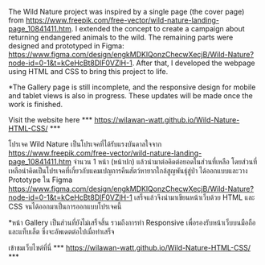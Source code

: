 The Wild Nature project was inspired by a single page (the cover page) from https://www.freepik.com/free-vector/wild-nature-landing-page_10841411.htm. I extended the concept to create a campaign about returning endangered animals to the wild. The remaining parts were designed and prototyped in Figma: https://www.figma.com/design/engkMDKlQonzChecwXecjB/Wild-Nature?node-id=0-1&t=kCeHcBt8DlF0VZlH-1.
After that, I developed the webpage using HTML and CSS to bring this project to life.

*The Gallery page is still incomplete, and the responsive design for mobile and tablet views is also in progress. These updates will be made once the work is finished.

Visit the website here *** https://wilawan-watt.github.io/Wild-Nature-HTML-CSS/ ***


โปรเจค Wild Nature เป็นโปรเจคที่ได้รับแรงบันดาลใจจาก https://www.freepik.com/free-vector/wild-nature-landing-page_10841411.htm จำนวน 1 หน้า (หน้าปก) แล้วนำมาต่อคิดต่อยอดในส่วนที่เหลือ
โดยส่วนที่เหลือนำคิดเป็นโปรเจคที่เกี่ยวกับแคมเปญการคืนสัตว์หายากใกล้สูญพันธุ์สู่ป่า ได้ออกแบบและวาง Prototype ใน Figma https://www.figma.com/design/engkMDKlQonzChecwXecjB/Wild-Nature?node-id=0-1&t=kCeHcBt8DlF0VZlH-1
เสร็จแล้วจึงนำมาเขียนหน้าเว็บด้วย HTML และ CSS จนได้ออกมาเป็นการออกแบบโปรเจคนี้ 

*หน้า Gallery เป็นส่วนที่ยังไม่เสร็จสิ้น รวมถึงการทำ Responsive เพื่อรองรับหน้าเว็บบนมือถือและแท็บเล็ต ซึ่งจะอัพเดตต่อไปเมื่อทำเสร็จ

เข้าชมเว็บไซต์ที่นี่ *** https://wilawan-watt.github.io/Wild-Nature-HTML-CSS/ ***
